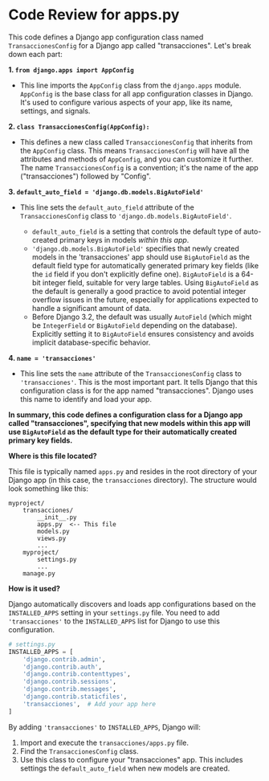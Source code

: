 # Code Review for apps.py

This code defines a Django app configuration class named `TransaccionesConfig` for a Django app called "transacciones". Let's break down each part:

**1. `from django.apps import AppConfig`**

*   This line imports the `AppConfig` class from the `django.apps` module. `AppConfig` is the base class for all app configuration classes in Django.  It's used to configure various aspects of your app, like its name, settings, and signals.

**2. `class TransaccionesConfig(AppConfig):`**

*   This defines a new class called `TransaccionesConfig` that inherits from the `AppConfig` class. This means `TransaccionesConfig` will have all the attributes and methods of `AppConfig`, and you can customize it further.  The name `TransaccionesConfig` is a convention; it's the name of the app ("transacciones") followed by "Config".

**3. `default_auto_field = 'django.db.models.BigAutoField'`**

*   This line sets the `default_auto_field` attribute of the `TransaccionesConfig` class to `'django.db.models.BigAutoField'`.

    *   `default_auto_field` is a setting that controls the default type of auto-created primary keys in models *within this app*.
    *   `'django.db.models.BigAutoField'` specifies that newly created models in the 'transacciones' app should use `BigAutoField` as the default field type for automatically generated primary key fields (like the `id` field if you don't explicitly define one). `BigAutoField` is a 64-bit integer field, suitable for very large tables.  Using `BigAutoField` as the default is generally a good practice to avoid potential integer overflow issues in the future, especially for applications expected to handle a significant amount of data.
    * Before Django 3.2, the default was usually `AutoField` (which might be `IntegerField` or `BigAutoField` depending on the database). Explicitly setting it to `BigAutoField` ensures consistency and avoids implicit database-specific behavior.

**4. `name = 'transacciones'`**

*   This line sets the `name` attribute of the `TransaccionesConfig` class to `'transacciones'`. This is the most important part.  It tells Django that this configuration class is for the app named "transacciones". Django uses this name to identify and load your app.

**In summary, this code defines a configuration class for a Django app called "transacciones", specifying that new models within this app will use `BigAutoField` as the default type for their automatically created primary key fields.**

**Where is this file located?**

This file is typically named `apps.py` and resides in the root directory of your Django app (in this case, the `transacciones` directory).  The structure would look something like this:

```
myproject/
    transacciones/
        __init__.py
        apps.py  <-- This file
        models.py
        views.py
        ...
    myproject/
        settings.py
        ...
    manage.py
```

**How is it used?**

Django automatically discovers and loads app configurations based on the `INSTALLED_APPS` setting in your `settings.py` file. You need to add `'transacciones'` to the `INSTALLED_APPS` list for Django to use this configuration.

```python
# settings.py
INSTALLED_APPS = [
    'django.contrib.admin',
    'django.contrib.auth',
    'django.contrib.contenttypes',
    'django.contrib.sessions',
    'django.contrib.messages',
    'django.contrib.staticfiles',
    'transacciones',  # Add your app here
]
```

By adding `'transacciones'` to `INSTALLED_APPS`, Django will:

1.  Import and execute the `transacciones/apps.py` file.
2.  Find the `TransaccionesConfig` class.
3.  Use this class to configure your "transacciones" app. This includes settings the `default_auto_field` when new models are created.

